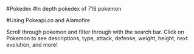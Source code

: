 #Pokedex
#In depth pokedex of 718 pokemon

#Using Pokeapi.co and Alamofire

Scroll through pokemon and filter through with the search bar.
Click on Pokemon to see descriptions, type, attack, defense, weight, height, next evolution, and more!